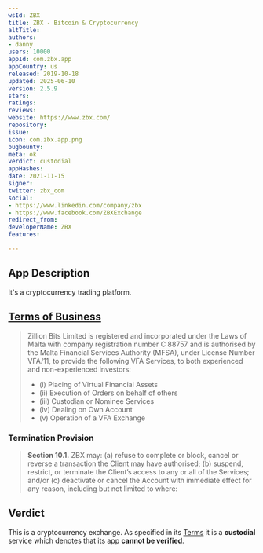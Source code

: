 ```yaml
---
wsId: ZBX
title: ZBX - Bitcoin & Cryptocurrency
altTitle: 
authors:
- danny
users: 10000
appId: com.zbx.app
appCountry: us
released: 2019-10-18
updated: 2025-06-10
version: 2.5.9
stars: 
ratings: 
reviews: 
website: https://www.zbx.com/
repository: 
issue: 
icon: com.zbx.app.png
bugbounty: 
meta: ok
verdict: custodial
appHashes: 
date: 2021-11-15
signer: 
twitter: zbx_com
social:
- https://www.linkedin.com/company/zbx
- https://www.facebook.com/ZBXExchange
redirect_from: 
developerName: ZBX
features: 

---
```


## App Description

It's a cryptocurrency trading platform.

## [Terms of Business](https://zbxone.zendesk.com/hc/en-us/articles/900001053666-Terms-of-Business)

> Zillion Bits Limited is registered and incorporated under the Laws of Malta with company registration number C 88757 and  is authorised by the Malta Financial Services Authority (MFSA), under License Number VFA/11, to provide the following VFA Services, to both experienced and non-experienced investors:
> - (i) Placing of Virtual Financial Assets
> - (ii) Execution of Orders on behalf of others
> - (iii) Custodian or Nominee Services
> - (iv) Dealing on Own Account
> - (v) Operation of a VFA Exchange

### Termination Provision

> **Section 10.1.** ZBX may: (a) refuse to complete or block, cancel or reverse a transaction the Client may have authorised; (b) suspend, restrict, or terminate the Client’s access to any or all of the Services; and/or (c) deactivate or cancel the Account with immediate effect for any reason, including but not limited to where:

## Verdict

This is a cryptocurrency exchange. As specified in its [Terms](https://zbxone.zendesk.com/hc/en-us/articles/900001053666-Terms-of-Business) it is a **custodial** service which denotes that its app **cannot be verified**.

